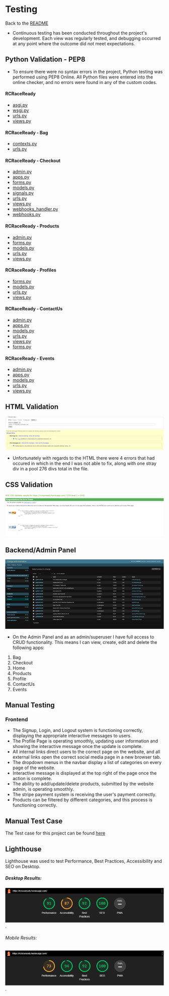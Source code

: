 # Testing
Back to the [README](README.md)

* Continuous testing has been conducted throughout the project's development. Each view was regularly tested, and debugging occurred at any point where the outcome did not meet expectations.

## Python Validation - PEP8
* To ensure there were no syntax errors in the project, Python testing was performed using PEP8 Online. All Python files were entered into the online checker, and no errors were found in any of the custom codes.

#### RCRaceReady 
* [asgi.py](assets/readme/testing/pythonValidation/asgiRCRaceReady.png)
* [wsgi.py](assets/readme/testing/pythonValidation/wsgiRCRaceReady.png)
* [urls.py](assets/readme/testing/pythonValidation/urlsRCRaceReady.png)
* [views.py](assets/readme/testing/pythonValidation/viewsRCRaceReady.png)

#### RCRaceReady - Bag
* [contexts.py](assets/readme/testing/pythonValidation/contextsBag.png)
* [urls.py](assets/readme/testing/pythonValidation/urlsBag.png)

#### RCRaceReady - Checkout
* [admin.py](assets/readme/testing/pythonValidation/adminCheckout.png)
* [apps.py](assets/readme/testing/pythonValidation/appsCheckout.png)
* [forms.py](assets/readme/testing/pythonValidation/formsCheckout.png)
* [models.py](assets/readme/testing/pythonValidation/modelsCheckout.png)
* [signals.py](assets/readme/testing/pythonValidation/signalsCheckout.png)
* [urls.py](assets/readme/testing/pythonValidation/urlsCheckout.png)
* [views.py](assets/readme/testing/pythonValidation/urlsCheckout.png)
* [webhooks_handler.py](assets/readme/testing/pythonValidation/webhooks_handlerCheckout.png)
* [webhooks.py](assets/readme/testing/pythonValidation/webhooksCheckout.png)

#### RCRaceReady - Products
* [admin.py](assets/readme/testing/pythonValidation/adminProducts.png)
* [forms.py](assets/readme/testing/pythonValidation/formsProducts.png)
* [models.py](assets/readme/testing/pythonValidation/modelsProducts.png)
* [urls.py](assets/readme/testing/pythonValidation/urlsProducts.png)
* [views.py](assets/readme/testing/pythonValidation/urlsProducts.png)

#### RCRaceReady - Profiles
* [forms.py](assets/readme/testing/pythonValidation/formsProfile.png)
* [models.py](assets/readme/testing/pythonValidation/modelsProfile.png)
* [urls.py](assets/readme/testing/pythonValidation/urlsProfile.png)
* [views.py](assets/readme/testing/pythonValidation/urlsProfile.png)

#### RCRaceReady - ContactUs
* [admin.py](assets/readme/testing/pythonValidation/adminContactUs.png)
* [apps.py](assets/readme/testing/pythonValidation/appsContactUs.png)
* [models.py](assets/readme/testing/pythonValidation/modelsContactUs.png)
* [urls.py](assets/readme/testing/pythonValidation/urlsContactUs.png)
* [views.py](assets/readme/testing/pythonValidation/viewsContactUs.png)
* [forms.py](assets/readme/testing/pythonValidation/formsContactUs.png)

#### RCRaceReady - Events
* [admin.py](assets/readme/testing/pythonValidation/adminEvents.png)
* [apps.py](assets/readme/testing/pythonValidation/appsEvents.png)
* [models.py](assets/readme/testing/pythonValidation/modelsEvents.png)
* [urls.py](assets/readme/testing/pythonValidation/urlsEvents.png)
* [views.py](assets/readme/testing/pythonValidation/viewsEvents.png)

## HTML Validation
![HTML Validation Result](assets/readme/testing/htmlValidation.png)
* Unfortunately with regards to the HTML there were 4 errors that had occured in which in the end I was not able to fix, along with one stray div in a pool 276 divs total in the file.

## CSS Validation
![CSS Validation Result](assets/readme/testing/cssValidation.png)

## Backend/Admin Panel
![Admin Panel / Superuser](assets/readme/admin/adminProducts.png)

- On the Admin Panel and as an admin/superuser I have full access to CRUD functionality. This means I can view, create, edit and
  delete the following apps:

<ol>
  <li>Bag</li>
  <li>Checkout</li>
  <li>Home</li>
  <li>Products</li>
  <li>Profile</li>
  <li>ContactUs</li>
  <li>Events</li>
</ol>

## Manual Testing
### Frontend
* The Signup, Login, and Logout system is functioning correctly, displaying the appropriate interactive messages to users.
* The Profile Page is operating smoothly, updating user information and showing the interactive message once the update is complete.
* All internal links direct users to the correct page on the website, and all external links open the correct social media page in a new browser tab.
* The dropdown menus in the navbar display a list of categories on every page of the website.
* Interactive message is displayed at the top right of the page once the action is complete.
* The ability to add/update/delete products, submitted by the website admin, is operating smoothly.
* The stripe payment system is receiving the user's payment correctly.
* Products can be filtered by different categories, and this process is functioning correctly.

## Manual Test Case
The Test case for this project can be found [here](TEST_CASE.md)  

## Lighthouse
Lighthouse was used to test Performance, Best Practices, Accessibility and SEO on Desktop.

##### Desktop Results:
![Lighthouse Desktop Result](assets/readme/testing/lighthouseDesktop.png).

###### Mobile Results:
![Lighthouse Mobile Result](assets/readme/testing/lighthouseMobile.png).